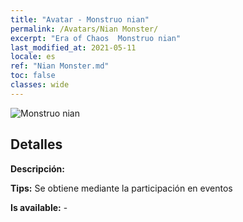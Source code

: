```yaml
---
title: "Avatar - Monstruo nian"
permalink: /Avatars/Nian Monster/
excerpt: "Era of Chaos  Monstruo nian"
last_modified_at: 2021-05-11
locale: es
ref: "Nian Monster.md"
toc: false
classes: wide
---
```

 ![Monstruo nian](/images/a/avatarFrame_56.png)

## Detalles

 **Descripción:**  

 **Tips:** Se obtiene mediante la participación en eventos 

 **Is available:**  - 

